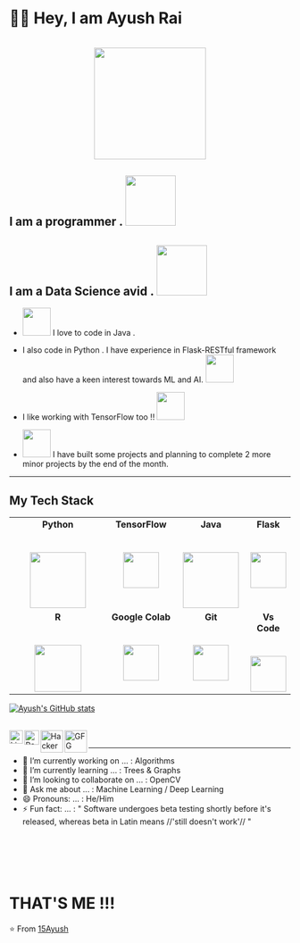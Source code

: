 # 👋🏻 Hey, I am Ayush Rai
<div align="center">
	<br>
	<img src="https://media.giphy.com/media/p4NLw3I4U0idi/giphy.gif" width="200" height="200">
</div>

## I am a programmer . <img src="https://media.giphy.com/media/xT9IgzoKnwFNmISR8I/giphy.gif" width=90 height=90> 
## I am a Data Science avid . <img src="https://media.giphy.com/media/3osxYc2axjCJNsCXyE/giphy.gif" width=90 height=90> 

- <img src="https://seeklogo.com/images/J/java-logo-7F8B35BAB3-seeklogo.com.png" width=50 height=50>  I love to code in Java . 

- I also code in Python . I have experience in Flask-RESTful framework and also have a keen interest towards ML and AI. <img src="https://media.giphy.com/media/LMt9638dO8dftAjtco/giphy.gif" width=50 height=50><br>

-  I like working with TensorFlow too !! <img src="https://media.giphy.com/media/SU2ic3wTfuC6JhD1lA/giphy.gif" width=50 height=50>  <br>

- <img src="https://media.giphy.com/media/lKvZmLmHNaI80/giphy.gif" width=50 height=50>  I have built some projects and planning to complete 2 more minor projects by the end of the month.<br>

---------------------------------------------------


## My Tech Stack

<table>
  <tbody>
    <tr valign="top">
      <td width="25%" align="center">
	      <span><strong>Python</strong></span><br><br><br>
        <img height="100px" src="https://i.pinimg.com/originals/ca/00/60/ca0060f3414e6e20b75983acddafad53.gif">
      </td>
      <td width="25%" align="center">
	      <span><strong>TensorFlow</strong></span><br><br><br>
        <img height="64px" src="https://media.giphy.com/media/SU2ic3wTfuC6JhD1lA/giphy.gif">
      </td>
      <td width="25%" align="center">
        <span><strong>Java</strong></span><br><br><br>
        <img height="100px" src="https://www.probytes.net/wp-content/uploads/2019/07/java-logo-vector-768x768.png">
      </td>
      <td width="25%" align="center">
        <span><strong>Flask</strong></span><br><br><br>
        <img height="64px" src="https://miro.medium.com/max/876/1*0G5zu7CnXdMT9pGbYUTQLQ.png">
      </td>
     </tr>
    <tr valign="top">
      <td width="35%" align="center">
        <span><strong>R</strong></span><br><br><br>
        <img height="84px" src="https://cityu-bioinformatics.netlify.app/img/headers/R5r.png">
      </td>
      <td width="25%" align="center">
        <span><strong>Google Colab</strong></span><br><br><br>
        <img height="64px" src="https://miro.medium.com/max/496/0*cbr_9kvPaWDbocSm.jpeg">
      </td>
      <td width="25%" align="center">
        <span><strong>Git</strong></span><br><br><br>
        <img height="64px" src="https://media.giphy.com/media/kH1DBkPNyZPOk0BxrM/giphy.gif">
      </td>
      <td width="25%" align="center">
        <span><strong>Vs Code</strong></span><br><br><br>
        <img height="64px" src="https://media4.giphy.com/media/SS8CV2rQdlYNLtBCiF/giphy.gif">
      </td>
    </tr>

  </tbody>
</table>

[![Ayush's GitHub stats](https://github-readme-stats.vercel.app/api?username=15Ayush)](https://github.com/anuraghazra/github-readme-stats)

<br>

  <a href="https://www.linkedin.com/in/ayush-rai-778302171/">
    <img align="left" alt="Linkedin" width="24px" src="https://github.com/TheDudeThatCode/TheDudeThatCode/blob/master/Assets/Linkedin.svg" />
  </a>
  <a href="work.15Ayush@rediffmail.com">
    <img align="left" alt="Rediff" width="26px" src="https://play-lh.googleusercontent.com/hGSAM4FBuxjt7J8UyAc6hhukWSH2RR9_OPZ9Qf5Ui09RL9O_n3q217WEYzqqYpdnQYEr" />
  </a>
  <a href="https://www.hackerrank.com/ayushrai15">
    <img align="left" alt="HackerRank" width="40px" src="https://upload.wikimedia.org/wikipedia/commons/4/40/HackerRank_Icon-1000px.png" />
   </a>
  <a href="https://auth.geeksforgeeks.org/user/imposter22/practice/">
    <img align="left" alt="GFG" width="40px" src="https://user-images.githubusercontent.com/70145826/131970745-8b6ac6e9-23ab-4920-9748-82b21f7e2f16.png" />
   </a>
  
<br>

-----------------------------------------------------

- 🔭 I’m currently working on ... :  Algorithms
- 🌱 I’m currently learning ... :  Trees & Graphs
- 👯 I’m looking to collaborate on ... :  OpenCV
- 💬 Ask me about ... :  Machine Learning / Deep Learning
- 😄 Pronouns: ... :  He/Him
- ⚡ Fun fact: ... :  " Software undergoes beta testing shortly before it's released, whereas beta in Latin means //'still doesn't work'// "


<br><br><br><br>

# THAT'S ME !!!

⭐️ From [15Ayush](https://github.com/15Ayush)
